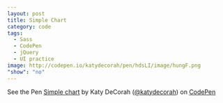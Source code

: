 ```yaml
---
layout: post
title: Simple Chart
category: code
tags: 
  - Sass
  - CodePen
  - jQuery
  - UI practice
image: http://codepen.io/katydecorah/pen/hdsLI/image/hungF.png
"show": "no"
---
```


<p data-height="700" data-theme-id="97" data-slug-hash="hungF" data-user="katydecorah" data-default-tab="result" class='codepen'>See the Pen <a href='http://codepen.io/katydecorah/pen/hungF'>Simple chart</a> by Katy DeCorah (<a href='http://codepen.io/katydecorah'>@katydecorah</a>) on <a href='http://codepen.io'>CodePen</a></p>
